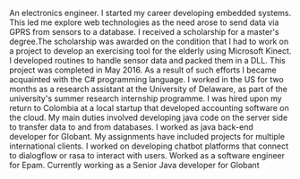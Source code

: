 An electronics engineer. I started my career developing embedded systems.
This led me explore web technologies as the need arose to send data via GPRS from sensors to a database. 
I received a scholarship for a master's degree.The scholarship was awarded on the condition that I had to work on a project to develop an exercising tool for the elderly using Microsoft Kinect. 
I developed routines to handle sensor data and packed them in a DLL. This project was completed in May 2016. 
As a result of such efforts I became acquainted with the C# programming language. 
I worked in the US for two months as a research assistant at the University of Delaware, as part of the university's summer research internship programme. 
I was hired upon my return to Colombia at a local startup that developed accounting software on the cloud. 
My main duties involved developing java code on the server side to transfer data to and from databases. 
I worked as java back-end developer for Globant. My assignments have included projects for multiple international clients.
I worked on developing chatbot platforms that connect to dialogflow or rasa to interact with users. 
Worked as a software engineer for Epam. Currently working as a Senior Java developer for Globant

<!---
carlospalmaroldan/carlospalmaroldan is a ✨ special ✨ repository because its `README.md` (this file) appears on your GitHub profile.
You can click the Preview link to take a look at your changes.
--->
